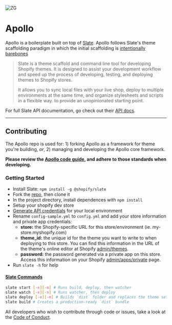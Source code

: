 ![ZG](http://i.imgur.com/kTma7I0.jpg)

# Apollo

Apollo is a boilerplate built on top of [Slate](https://shopify.github.io/slate/). Apollo follows Slate's theme scaffolding paradigm in which the initial scaffolding is [intentionally barebones](https://shopify.github.io/slate/theme/#intentionally-blank)

> Slate is a theme scaffold and command line tool for developing Shopify themes. It is designed to assist your development workflow and speed up the process of developing, testing, and deploying themes to Shopify stores.
>
> It allows you to sync local files with your live shop, deploy to multiple environments at the same time, and organize stylesheets and scripts in a flexible way.
to provide an unopinionated starting point.

For full Slate API documentation, go check out their [API docs](https://shopify.github.io/slate/).

---

## Contributing

The Apollo repo is used for: 1) forking Apollo as a framework for theme you're building, _or_, 2) managing and developing the Apollo core framework.

**Please review the [Apollo code guide](https://github.com/zehnergroup/apollo/wiki/Code-Guide), and adhere to those standards when developing.**

### Getting Started

- Install Slate: `npm install -g @shopify/slate`
- Fork the [repo](https://github.com/zehnergroup/apollo/), then clone it
- In the project directory, install dependences with `npm install`
- Setup your shopify dev store
- [Generate API credentials](https://help.shopify.com/api/getting-started/api-credentials#get-credentials-through-the-shopify-admin) for your local environment
- Rename `config-sample.yml` to `config.yml` and add your store information and private app credentials:
  - **store:** the Shopify-specific URL for this store/environment (ie. my-store.myshopify.com)
  - **theme_id:** the unique id for the theme you want to write to when deploying to this store. You can find this information in the URL of the theme's online editor at Shopify [admin/themes](https://shopify.com/admin/themes).
  - **password:** the password generated via a private app on this store.  Access this information on your Shopify [admin/apps/private](https://shopify.com/admin/apps/private) page.
- Run `slate -h` for help

#### [Slate Commands](https://shopify.github.io/slate/commands/)

```bash
slate start [-e][-m] # Runs build, deploy, then watcher
slate watch [-e][-n] # Runs watcher, then deploy
slate deploy [-e][-m] # Builds `dist` folder and replaces the theme set in config.yml
slate build # Creates a production-ready `dist` bundle
```

All developers who wish to contribute through code or issues, take a look at the
[Code of Conduct](https://github.com/zehnergroup/master/CODE_OF_CONDUCT.md).
